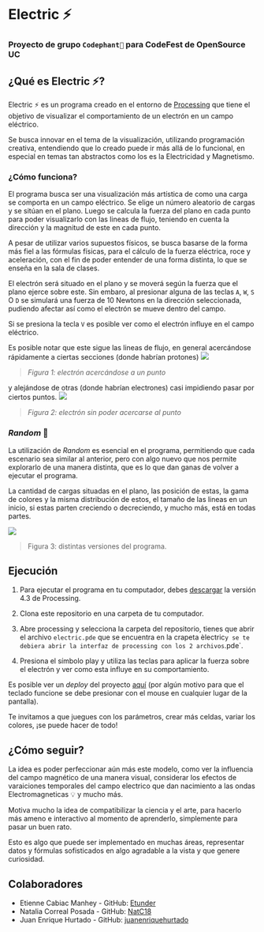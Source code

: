 # Electric ⚡

### Proyecto de grupo `Codephant🐘` para CodeFest de OpenSource UC

## ¿Qué es Electric ⚡?

Electric ⚡ es un programa creado en el entorno de [Processing](https://processing.org) que tiene el objetivo de visualizar el comportamiento de un electrón en un campo eléctrico.

Se busca innovar en el tema de la visualización, utilizando programación creativa, entendiendo que lo creado puede ir más allá de lo funcional, en especial en temas tan abstractos como los es la Electricidad y Magnetismo.

### ¿Cómo funciona?

El programa busca ser una visualización más artística de como una carga se comporta en un campo eléctrico. Se elige un número aleatorio de cargas y se sitúan en el plano. Luego se calcula la fuerza del plano en cada punto para poder visualizarlo con las lineas de flujo, teniendo en cuenta la dirección y la magnitud de este en cada punto.

A pesar de utilizar varios supuestos físicos, se busca basarse de la forma más fiel a las fórmulas físicas, para el cálculo de la fuerza eléctrica, roce y aceleración, con el fin de poder entender de una forma distinta, lo que se enseña en la sala de clases.

El electrón será situado en el plano y se moverá según la fuerza que el plano ejerce sobre este. Sin embaro, al presionar alguna de las teclas `A`, `W`, `S` O `D` se simulará una fuerza de 10 Newtons en la dirección seleccionada, pudiendo afectar así como el electrón se mueve dentro del campo.

Si se presiona la tecla `V` es posible ver como el electrón influye en el campo eléctrico.

Es posible notar que este sigue las lineas de flujo, en general acercándose rápidamente a ciertas secciones (donde habrían protones) 
![](https://github.com/NatC18/electric/blob/main/Assets/proton.gif)

> _Figura 1: electrón acercándose a un punto_

y alejándose de otras (donde habrían electrones) casi impidiendo pasar por ciertos puntos.
![](https://github.com/NatC18/electric/blob/main/Assets/electron.gif)

> _Figura 2: electrón sin poder acercarse al punto_


### _Random_ 🎲

La utilización de _Random_ es esencial en el programa, permitiendo que cada escenario sea similar al anterior, pero con algo nuevo que nos permite explorarlo de una manera distinta, que es lo que dan ganas de volver a ejecutar el programa. 

La cantidad de cargas situadas en el plano, las posición de estas, la gama de colores y la misma distribución de estos, el tamaño de las lineas en un inicio, si estas parten creciendo o decreciendo, y mucho más, está en todas partes.

![](https://github.com/NatC18/electric/blob/main/Assets/random.gif)

> Figura 3: distintas versiones del programa.

## Ejecución

1. Para ejecutar el programa en tu computador, debes [descargar](https://processing.org/download) la versión 4.3 de Processing.

2. Clona este repositorio en una carpeta de tu computador.

3. Abre processing y selecciona la carpeta del repositorio, tienes que abrir el archivo `electric.pde` que se encuentra en la crapeta èlectric` y se te debiera abrir la interfaz de processing con los 2 archivos `.pde`.

4. Presiona el símbolo play y utiliza las teclas para aplicar la fuerza sobre el electrón y ver como esta influye en su comportamiento.

Es posible ver un _deploy_ del proyecto [aquí](https://openprocessing.org/sketch/2054946) (por algún motivo para que el teclado funcione se debe presionar con el mouse en cualquier lugar de la pantalla).

Te invitamos a que juegues con los parámetros, crear más celdas, variar los colores, ¡se puede hacer de todo!

## ¿Cómo seguir?

La idea es poder perfeccionar aún más este modelo, como ver la influencia del campo magnético de una manera visual, considerar los efectos de varaiciones temporales del campo electrico que dan nacimiento a las ondas Electromagneticas 💡 y mucho más.

Motiva mucho la idea de compatibilizar la ciencia y el arte, para hacerlo más ameno e interactivo al momento de aprenderlo, simplemente para pasar un buen rato.

Esto es algo que puede ser implementado en muchas áreas, representar datos y fórmulas sofisticados en algo agradable a la vista y que genere curiosidad.

## Colaboradores
* Etienne Cabiac Manhey - GitHub: [Etunder](https://github.com/Etunder)
* Natalia Correal Posada - GitHub: [NatC18](https://github.com/NatC18)
* Juan Enrique Hurtado - GitHub: [juanenriquehurtado](https://github.com/juanenriquehurtado)